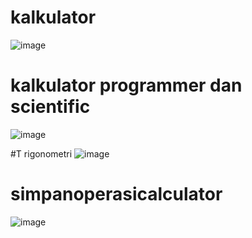 # kalkulator
![image](https://github.com/Maulidis/Maulidis.Kalkulator/blob/master/sc1.jpg)

# kalkulator programmer dan scientific
![image](https://github.com/Maulidis/Maulidis.Kalkulator/blob/master/sc2.jpg)

#T rigonometri
![image](https://github.com/Maulidis/Maulidis.Kalkulator/blob/master/sc3.jpg)

# simpanoperasicalculator
![image](https://github.com/Maulidis/Maulidis.Kalkulator/blob/master/sc4.jpg)